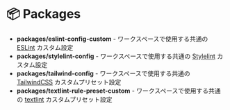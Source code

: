 # 📦 Packages

- **packages/eslint-config-custom** - ワークスペースで使用する共通の [ESLint](https://eslint.org/) カスタム設定
- **packages/stylelint-config** - ワークスペースで使用する共通の [Stylelint](https://stylelint.io/) カスタム設定
- **packages/tailwind-config** - ワークスペースで使用する共通の [TailwindCSS](https://tailwindcss.com/) カスタムプリセット設定
- **packages/textlint-rule-preset-custom** - ワークスペースで使用する共通の [textlint](https://textlint.github.io/) カスタムプリセット設定
